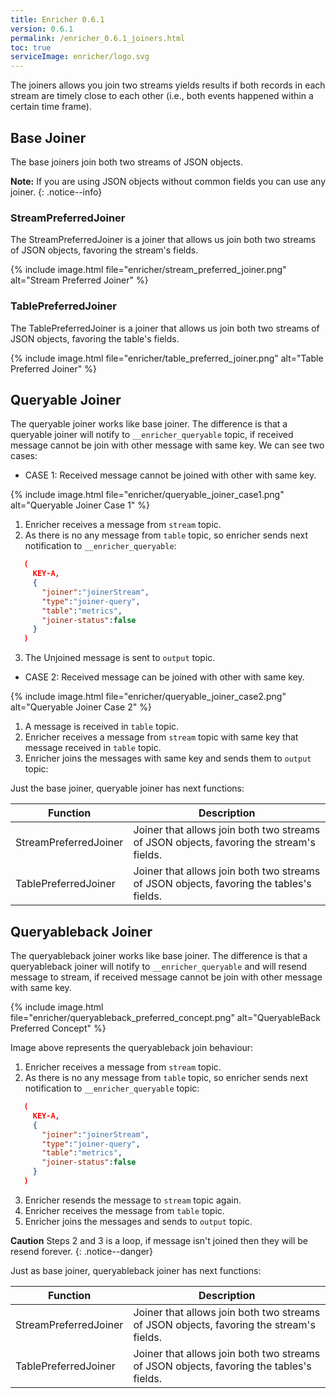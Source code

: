 ```yaml
---
title: Enricher 0.6.1
version: 0.6.1
permalink: /enricher_0.6.1_joiners.html
toc: true
serviceImage: enricher/logo.svg
---
```


The joiners allows you join two streams yields results if both records in each stream are timely close to each other (i.e., both events happened within a certain time frame).

## Base Joiner

The base joiners join both two streams of JSON objects.

**Note:** If you are using JSON objects without common fields you can use any joiner.
{: .notice--info}

### StreamPreferredJoiner

The StreamPreferredJoiner is a joiner that allows us join both two streams of JSON objects, favoring the stream's fields.

{% include image.html file="enricher/stream_preferred_joiner.png" alt="Stream Preferred Joiner" %}


### TablePreferredJoiner

The TablePreferredJoiner is a joiner that allows us join both two streams of JSON objects, favoring the table's fields.

{% include image.html file="enricher/table_preferred_joiner.png" alt="Table Preferred Joiner" %}


## Queryable Joiner

The queryable joiner works like base joiner. The difference is that a queryable joiner will notify to `__enricher_queryable` topic, if received message cannot be join with other message with same key. We can see two cases:

* CASE 1: Received message cannot be joined with other with same key.

{% include image.html file="enricher/queryable_joiner_case1.png" alt="Queryable Joiner Case 1" %}


 1. Enricher receives a message from `stream` topic.
 2. As there is no any message from `table` topic, so enricher sends next notification to `__enricher_queryable`:
  ```json
     (
       KEY-A,
       {
         "joiner":"joinerStream",
         "type":"joiner-query",
         "table":"metrics",
         "joiner-status":false
       }
     )
  ```
 3. The Unjoined message is sent to `output` topic.

* CASE 2: Received message can be joined with other with same key.

{% include image.html file="enricher/queryable_joiner_case2.png" alt="Queryable Joiner Case 2" %}


 1. A message is received in `table` topic.
 2. Enricher receives a message from `stream` topic with same key that message received in `table` topic.
 3. Enricher joins the messages with same key and sends them to `output` topic:

Just the base joiner, queryable joiner has next functions:

|Function|Description|
|--------|-----------|
|StreamPreferredJoiner| Joiner that allows join both two streams of JSON objects, favoring the stream's fields.|
|TablePreferredJoiner| Joiner that allows join both two streams of JSON objects, favoring the tables's fields.|

## Queryableback Joiner

The queryableback joiner works like base joiner. The difference is that a queryableback joiner will notify to `__enricher_queryable` and will resend message to stream, if received message cannot be join with other message with same key.

{% include image.html file="enricher/queryableback_preferred_concept.png" alt="QueryableBack Preferred Concept" %}


Image above represents the queryableback join behaviour:

1. Enricher receives a message from `stream` topic.
2. As there is no any message from `table` topic, so enricher sends next notification to `__enricher_queryable` topic:
  ```json
     (
       KEY-A,
       {
         "joiner":"joinerStream",
         "type":"joiner-query",
         "table":"metrics",
         "joiner-status":false
       }
     )
  ```
3. Enricher resends the message to `stream` topic again.
4. Enricher receives the message from `table` topic.
5. Enricher joins the messages and sends to `output` topic.

**Caution** Steps 2 and 3 is a loop, if message isn't joined then they will be resend forever.
{: .notice--danger}

Just as base joiner, queryableback joiner has next functions:

|Function|Description|
|--------|-----------|
|StreamPreferredJoiner| Joiner that allows join both two streams of JSON objects, favoring the stream's fields.|
|TablePreferredJoiner| Joiner that allows join both two streams of JSON objects, favoring the tables's fields.|
